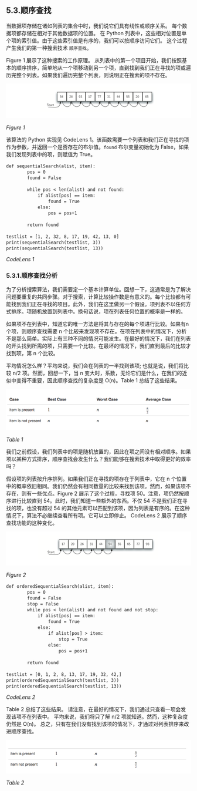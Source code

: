 ## 5.3.顺序查找

当数据项存储在诸如列表的集合中时，我们说它们具有线性或顺序关系。 每个数据项都存储在相对于其他数据项的位置。 在 Python 列表中，这些相对位置是单个项的索引值。由于这些索引值是有序的，我们可以按顺序访问它们。 这个过程产生我们的第一种搜索技术 `顺序查找`。

Figure 1 展示了这种搜索的工作原理。 从列表中的第一个项目开始，我们按照基本的顺序排序，简单地从一个项移动到另一个项，直到找到我们正在寻找的项或遍历完整个列表。如果我们遍历完整个列表，则说明正在搜索的项不存在。

![5.3.顺序查找.figure1](assets/5.3.%E9%A1%BA%E5%BA%8F%E6%9F%A5%E6%89%BE.figure1.png)


*Figure 1*

该算法的 Python 实现见 CodeLens 1。该函数需要一个列表和我们正在寻找的项作为参数，并返回一个是否存在的布尔值。`found` 布尔变量初始化为 False，如果我们发现列表中的项，则赋值为 True。

````
def sequentialSearch(alist, item):
	    pos = 0
	    found = False

	    while pos < len(alist) and not found:
	        if alist[pos] == item:
	            found = True
	        else:
	            pos = pos+1
	
	    return found
	
testlist = [1, 2, 32, 8, 17, 19, 42, 13, 0]
print(sequentialSearch(testlist, 3))
print(sequentialSearch(testlist, 13))
````
*CodeLens 1*


### 5.3.1.顺序查找分析

为了分析搜索算法，我们需要定一个基本计算单位。回想一下，这通常是为了解决问题要重复的共同步骤。对于搜索，计算比较操作数是有意义的。每个比较都有可能找到我们正在寻找的项目。此外，我们在这里做另一个假设。项列表不以任何方式排序。项随机放置到列表中。换句话说，项在列表任何位置的概率是一样的。

如果项不在列表中，知道它的唯一方法是将其与存在的每个项进行比较。如果有n 个项，则顺序查找需要 n 个比较来发现项不存在。在项在列表中的情况下，分析不是那么简单。实际上有三种不同的情况可能发生。在最好的情况下，我们在列表的开头找到所需的项，只需要一个比较。在最坏的情况下，我们直到最后的比较才找到项，第 n 个比较。

平均情况怎么样？平均来说，我们会在列表的一半找到该项; 也就是说，我们将比较 n/2 项。然而，回想一下，当 n 变大时，系数，无论它们是什么，在我们的近似中变得不重要，因此顺序查找的复杂度是 O(n)。Table 1 总结了这些结果。

![5.3.顺序查找.table1](assets/5.3.%E9%A1%BA%E5%BA%8F%E6%9F%A5%E6%89%BE.table1.png)


*Table 1*

我们之前假设，我们列表中的项是随机放置的，因此在项之间没有相对顺序。如果项以某种方式排序，顺序查找会发生什么？我们能够在搜索技术中取得更好的效率吗？

假设项的列表按升序排列。如果我们正在寻找的项存在于列表中，它在 n 个位置中的概率依旧相同。我们仍然会有相同数量的比较来找到该项。然而，如果该项不存在，则有一些优点。Figure 2 展示了这个过程，寻找项 50。注意，项仍然按顺序进行比较直到 54。此时，我们知道一些额外的东西。不仅 54 不是我们正在寻找的项，也没有超过 54 的其他元素可以匹配到该项，因为列表是有序的。在这种情况下，算法不必继续查看所有项。它可以立即停止。 CodeLens 2 展示了顺序查找功能的这种变化。

![5.3.顺序查找.figure2](assets/5.3.%E9%A1%BA%E5%BA%8F%E6%9F%A5%E6%89%BE.figure2.png)


*Figure 2*

````
def orderedSequentialSearch(alist, item):
	    pos = 0
	    found = False
	    stop = False
	    while pos < len(alist) and not found and not stop:
	        if alist[pos] == item:
	            found = True
	        else:
	            if alist[pos] > item:
	                stop = True
	            else:
	                pos = pos+1
	
	    return found
	
testlist = [0, 1, 2, 8, 13, 17, 19, 32, 42,]
print(orderedSequentialSearch(testlist, 3))
print(orderedSequentialSearch(testlist, 13))
````
*CodeLens 2*

Table 2 总结了这些结果。 请注意，在最好的情况下，我们通过只查看一项会发现该项不在列表中。 平均来说，我们将只了解 n/2 项就知道。然而，这种复杂度仍然是 O(n)。 总之，只有在我们没有找到该项的情况下，才通过对列表排序来改进顺序查找。

![5.3.顺序查找.table2](assets/5.3.%E9%A1%BA%E5%BA%8F%E6%9F%A5%E6%89%BE.table2.png)


*Table 2*


